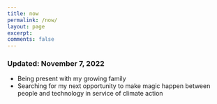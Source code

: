 ```yaml
---
title: now
permalink: /now/
layout: page
excerpt:
comments: false
---
```

### Updated: November 7, 2022
- Being present with my growing family
- Searching for my next opportunity to make magic happen between people and technology in service of climate action
